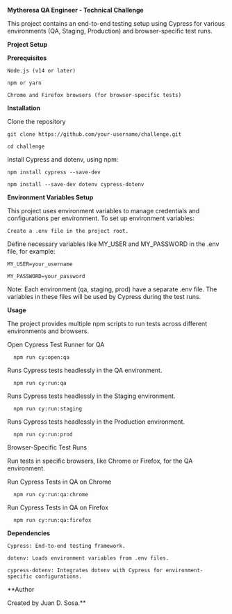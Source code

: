 **Mytheresa QA Engineer - Technical Challenge**

This project contains an end-to-end testing setup using Cypress for various environments (QA, Staging, Production) and browser-specific test runs.

  **Project Setup**
  
  **Prerequisites**
  
    Node.js (v14 or later)
    
    npm or yarn
  
    Chrome and Firefox browsers (for browser-specific tests)
  
  **Installation**
  
  Clone the repository
    
    git clone https://github.com/your-username/challenge.git
    
    cd challenge
    
  Install Cypress and dotenv, using npm:
    
    npm install cypress --save-dev
    
    npm install --save-dev dotenv cypress-dotenv 
    
  **Environment Variables Setup**
  
  This project uses environment variables to manage credentials and configurations per environment. To set up environment variables:
    
    Create a .env file in the project root.
    
  Define necessary variables like MY_USER and MY_PASSWORD in the .env file, for example:
    
    MY_USER=your_username
    
    MY_PASSWORD=your_password
    
  Note: Each environment (qa, staging, prod) have a separate .env file. The variables in these files will be used by Cypress during the test runs.
  
  **Usage**
      
  The project provides multiple npm scripts to run tests across different environments and browsers.
    
  Open Cypress Test Runner for QA
  
      npm run cy:open:qa
            
  Runs Cypress tests headlessly in the QA environment.
      
      npm run cy:run:qa
            
  Runs Cypress tests headlessly in the Staging environment.
      
      npm run cy:run:staging
            
  Runs Cypress tests headlessly in the Production environment.
      
      npm run cy:run:prod
      
  Browser-Specific Test Runs
      
  Run tests in specific browsers, like Chrome or Firefox, for the QA environment.
      
  Run Cypress Tests in QA on Chrome
      
      npm run cy:run:qa:chrome
      
  Run Cypress Tests in QA on Firefox
      
      npm run cy:run:qa:firefox
  
  **Dependencies**
  
    Cypress: End-to-end testing framework.
    
    dotenv: Loads environment variables from .env files.
    
    cypress-dotenv: Integrates dotenv with Cypress for environment-specific configurations.

**Author

Created by Juan D. Sosa.**
